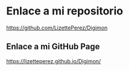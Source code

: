 # Enlace a mi repositorio
https://github.com/LizettePerez/Digimon

## Enlace a mi GitHub Page
https://lizetteperez.github.io/Digimon/

